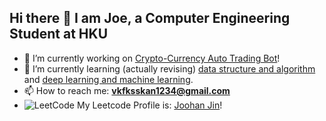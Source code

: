 ## Hi there 👋 I am Joe, a Computer Engineering Student at HKU

- 🔭 I’m currently working on [Crypto-Currency Auto Trading Bot](https://github.com/JoohanJin/AutoCryptoTrading)!
- 🌱 I’m currently learning (actually revising) [data structure and algorithm](https://github.com/JoohanJin/DSA) and [deep learning and machine learning](https://github.com/JoohanJin/ML_DL).
- 📫 How to reach me: **vkfksskan1234@gmail.com**
- ![LeetCode](https://img.shields.io/badge/LeetCode-000000?style=for-the-badge&logo=LeetCode&logoColor=#d16c06) My Leetcode Profile is: [Joohan Jin](https://leetcode.com/u/Joeah_s/)!
<!--
**JoohanJin/JoohanJin** is a ✨ _special_ ✨ repository because its `README.md` (this file) appears on your GitHub profile.

Here are some ideas to get you started:

- 🔭 I’m currently working on ...
- 🌱 I’m currently learning ...
- 👯 I’m looking to collaborate on ...
- 🤔 I’m looking for help with ...
- 💬 Ask me about ...
- 📫 How to reach me: ...
- 😄 Pronouns: ...
- ⚡ Fun fact: ...
-->
